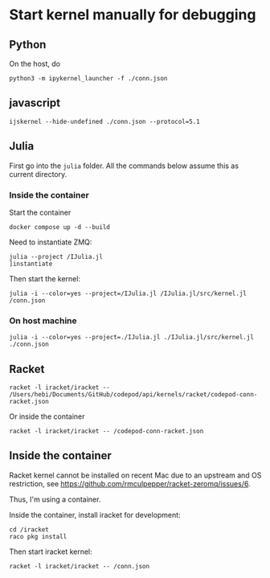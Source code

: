 # Start kernel manually for debugging

## Python

On the host, do

```
python3 -m ipykernel_launcher -f ./conn.json
```

## javascript

```
ijskernel --hide-undefined ./conn.json --protocol=5.1
```

## Julia

First go into the `julia` folder. All the commands below assume this as current directory.

### Inside the container

Start the container

```
docker compose up -d --build
```

Need to instantiate ZMQ:

```
julia --project /IJulia.jl
]instantiate
```

Then start the kernel:

```
julia -i --color=yes --project=/IJulia.jl /IJulia.jl/src/kernel.jl /conn.json
```

### On host machine

```
julia -i --color=yes --project=./IJulia.jl ./IJulia.jl/src/kernel.jl ./conn.json
```

## Racket

```
racket -l iracket/iracket -- /Users/hebi/Documents/GitHub/codepod/api/kernels/racket/codepod-conn-racket.json
```

Or inside the container

```
racket -l iracket/iracket -- /codepod-conn-racket.json
```

## Inside the container

Racket kernel cannot be installed on recent Mac due to an upstream and OS
restriction, see https://github.com/rmculpepper/racket-zeromq/issues/6.

Thus, I'm using a container.

Inside the container, install iracket for development:

```
cd /iracket
raco pkg install
```

Then start iracket kernel:

```
racket -l iracket/iracket -- /conn.json
```
